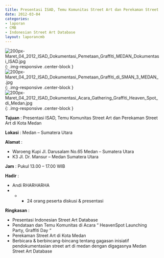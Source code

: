 ```yaml
---
title: Presentasi ISAD, Temu Komunitas Street Art dan Perekaman Street Art di Kota Medan
date: 2012-03-04
categories:
- laporan
- CMB
- Indonesian Street Art Database
layout: laporancmb
---
```


![200px-Maret_04_2012_ISAD_Dokumentasi_Pemetaan_Graffiti_MEDAN_Dokumentasi_ISAD.jpg](/uploads/200px-Maret_04_2012_ISAD_Dokumentasi_Pemetaan_Graffiti_MEDAN_Dokumentasi_ISAD.jpg){: .img-responsive .center-block }
![200px-Maret_04_2012_ISAD_Dokumentasi_Pemetaan_Graffiti_di_SMAN_3_MEDAN_.jpg](/uploads/200px-Maret_04_2012_ISAD_Dokumentasi_Pemetaan_Graffiti_di_SMAN_3_MEDAN_.jpg){: .img-responsive .center-block }
![200px-Maret_04_2012_ISAD_Dokumentasi_Acara_Gathering_Graffiti_Heaven_Spot_di_Medan.jpg](/uploads/2200px-Maret_04_2012_ISAD_Dokumentasi_Acara_Gathering_Graffiti_Heaven_Spot_di_Medan.jpg){: .img-responsive .center-block }

**Tujuan** : Presentasi ISAD, Temu Komunitas Street Art dan Perekaman Street Art di Kota Medan

**Lokasi** : Medan – Sumatera Utara

**Alamat** : 
* Waroeng Kupi Jl. Darusalam No.65 Medan – Sumatera Utara
* K3 Jl. Dr. Mansur – Medan Sumatera Utara

**Jam** : Pukul 13.00 – 17.00 WIB

**Hadir** : 
* Andi RHARHARHA
* + - 24 orang peserta diskusi & presentasi

**Ringkasan** : 
* Presentasi Indonesian Street Art Database
* Pendataan dan Temu Komunitas di Acara “ HeavenSpot Launching Party, Graffiti Day “
* Perekaman Street Art di Kota Medan
* Berbicara & berbincang-bincang tentang gagasan inisiatif pendokumentasian street art di medan dengan digagasnya Medan Street Art Database
